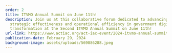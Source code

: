 ```yaml
---
order: 2
title: ITVMO Annual Summit on June 11th!
description: Join us at this collaborative forum dedicated to advancing
  strategic effectiveness and operational efficiency in government digital
  transformation at the Second ITVMO Annual Summit on June 11th!
url-link: https://www.actiac.org/act-iac-event/2024-itvmo-annual-summit
publication-date: February 29, 2024
background-image: assets/uploads/569886288.jpeg
---
```

